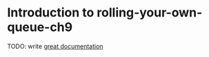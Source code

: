 # Introduction to rolling-your-own-queue-ch9

TODO: write [great documentation](http://jacobian.org/writing/what-to-write/)
